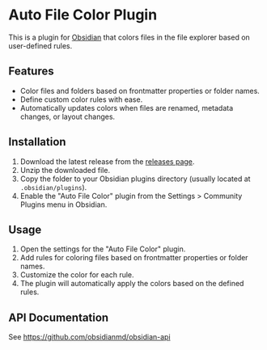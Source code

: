 # Auto File Color Plugin

This is a plugin for [Obsidian](https://obsidian.md) that colors files in the file explorer based on user-defined rules.

## Features

-   Color files and folders based on frontmatter properties or folder names.
-   Define custom color rules with ease.
-   Automatically updates colors when files are renamed, metadata changes, or layout changes.

## Installation

1. Download the latest release from the [releases page](https://github.com/blotspot/obsidian-auto-file-color/releases).
2. Unzip the downloaded file.
3. Copy the folder to your Obsidian plugins directory (usually located at `.obsidian/plugins`).
4. Enable the "Auto File Color" plugin from the Settings > Community Plugins menu in Obsidian.

## Usage

1. Open the settings for the "Auto File Color" plugin.
2. Add rules for coloring files based on frontmatter properties or folder names.
3. Customize the color for each rule.
4. The plugin will automatically apply the colors based on the defined rules.

## API Documentation

See https://github.com/obsidianmd/obsidian-api
